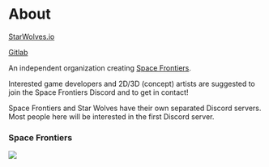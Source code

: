 # About
[StarWolves.io](https://starwolves.io)

[Gitlab](https://gitlab.starwolves.io/starwolves)

An independent organization creating [Space Frontiers](https://github.com/starwolves/space).

Interested game developers and 2D/3D (concept) artists are suggested to join the Space Frontiers Discord and to get in contact!

Space Frontiers and Star Wolves have their own separated Discord servers. Most people here will be interested in the first Discord server.

### Space Frontiers

<a href="https://discord.gg/yYpMun9CTT">
    <img src="https://img.shields.io/discord/942798229953716274.svg?logo=discord&colorB=7289DA">
</a>
